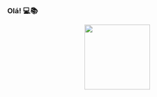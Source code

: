 ### Olá!  💻📚 

<div align="center">
  <a href="https://github.com/mathesanto">
  
  <img height="150em" src="https://github-readme-stats.vercel.app/api/top-langs/?username=mathesanto&layout=compact&langs_count=7&theme=dark"/></div>
<!--
**mathesanto/mathesanto** is a ✨ _special_ ✨ repository because its `README.md` (this file) appears on your GitHub profile.

Here are some ideas to get you started:

- 🔭 I’m currently working on ...
- 🌱 I’m currently learning ...
- 👯 I’m looking to collaborate on ...
- 🤔 I’m looking for help with ...
- 💬 Ask me about ...
- 📫 How to reach me: ...
- 😄 Pronouns: ...
- ⚡ Fun fact: ...
-->
